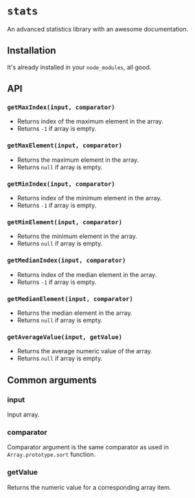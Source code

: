 # `stats`

An advanced statistics library with an awesome documentation.

## Installation

It's already installed in your `node_modules`, all good.

## API

### `getMaxIndex(input, comparator)`

 * Returns index of the maximum element in the array.
 * Returns `-1` if array is empty.

### `getMaxElement(input, comparator)`

 * Returns the maximum element in the array.
 * Returns `null` if array is empty.

### `getMinIndex(input, comparator)`

 * Returns index of the minimum element in the array.
 * Returns `-1` if array is empty.

### `getMinElement(input, comparator)`

 * Returns the minimum element in the array.
 * Returns `null` if array is empty.

### `getMedianIndex(input, comparator)`

 * Returns index of the median element in the array.
 * Returns `-1` if array is empty.

### `getMedianElement(input, comparator)`

 * Returns the median element in the array.
 * Returns `null` if array is empty.

### `getAverageValue(input, getValue)`

 * Returns the average numeric value of the array.
 * Returns `null` if array is empty.

## Common arguments

### input

Input array.

### comparator

Comparator argument is the same comparator as used in `Array.prototype.sort` function.

### getValue

Returns the numeric value for a corresponding array item.
